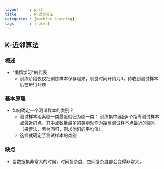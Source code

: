 ```yaml
---
layout     : post
title      : K-近邻算法
categories : [machine learning]
tags       : [notes]
---
```

## K-近邻算法

### 概述

- “懒惰学习”的代表
  - 训练阶段仅仅把训练样本保存起来，驯良时间开销为0，待收到测试样本后在进行处理

### 基本原理
- 如何确定一个测试样本的类别？
  - 测试样本距离哪一类最近就归为哪一类：
    训练集中选出k个距离测试样本点最近的点，其中点数量最多的类别就作为距离测试样本点最近的类别（投票法，若为回归，则求他们的平均值）。
  - 这样就确定了测试样本的类别

### 缺点
- 当数据集非常大的时候，时间复杂度、空间复杂度都会变得非常大。
